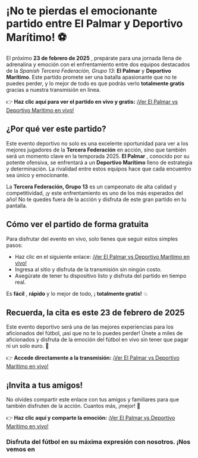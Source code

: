 # ¡No te pierdas el emocionante partido entre El Palmar y Deportivo Marítimo! ⚽

El próximo **23 de febrero de 2025** , prepárate para una jornada llena de adrenalina y emoción con el enfrentamiento entre dos equipos destacados de la _Spanish Tercera Federación, Grupo 13_: **El Palmar** y **Deportivo Marítimo**. Este partido promete ser una batalla apasionante que no te puedes perder, y lo mejor de todo es que podrás verlo **totalmente gratis** gracias a nuestra transmisión en línea.

👉 **Haz clic aquí para ver el partido en vivo y gratis:** [¡Ver El Palmar vs Deportivo Marítimo en vivo!](https://tinyurl.com/livestreamfreeo?st=El+Palmar+vs+Deportivo+Mar%C3%ADtimo&si=gh)

## ¿Por qué ver este partido?

Este evento deportivo no solo es una excelente oportunidad para ver a los mejores jugadores de la **Tercera Federación** en acción, sino que también será un momento clave en la temporada 2025. **El Palmar** , conocido por su potente ofensiva, se enfrentará a un **Deportivo Marítimo** lleno de estrategia y determinación. La rivalidad entre estos equipos hace que cada encuentro sea único y emocionante.

La **Tercera Federación, Grupo 13** es un campeonato de alta calidad y competitividad, ¡y este enfrentamiento es uno de los más esperados del año! No te quedes fuera de la acción y disfruta de este gran partido en tu pantalla.

## Cómo ver el partido de forma gratuita

Para disfrutar del evento en vivo, solo tienes que seguir estos simples pasos:

- Haz clic en el siguiente enlace: [¡Ver El Palmar vs Deportivo Marítimo en vivo!](https://tinyurl.com/livestreamfreeo?st=El+Palmar+vs+Deportivo+Mar%C3%ADtimo&si=gh)
- Ingresa al sitio y disfruta de la transmisión sin ningún costo.
- Asegúrate de tener tu dispositivo listo y disfruta del partido en tiempo real.

Es **fácil** , **rápido** y lo mejor de todo, ¡ **totalmente gratis!** 💥

## Recuerda, la cita es este 23 de febrero de 2025

Este evento deportivo será una de las mejores experiencias para los aficionados del fútbol, ¡así que no te lo puedes perder! Únete a miles de aficionados y disfruta de la emoción del fútbol en vivo sin tener que pagar ni un solo euro. 📅

👉 **Accede directamente a la transmisión:** [¡Ver El Palmar vs Deportivo Marítimo en vivo!](https://tinyurl.com/livestreamfreeo?st=El+Palmar+vs+Deportivo+Mar%C3%ADtimo&si=gh)

## ¡Invita a tus amigos!

No olvides compartir este enlace con tus amigos y familiares para que también disfruten de la acción. Cuantos más, ¡mejor! 🤩

👉 **Haz clic aquí y comparte la emoción:** [¡Ver El Palmar vs Deportivo Marítimo en vivo!](https://tinyurl.com/livestreamfreeo?st=El+Palmar+vs+Deportivo+Mar%C3%ADtimo&si=gh)

### Disfruta del fútbol en su máxima expresión con nosotros. ¡Nos vemos en
